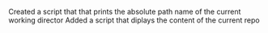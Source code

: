 Created a script that that prints the absolute path name of the current working director
Added a script that diplays the content of the current repo

